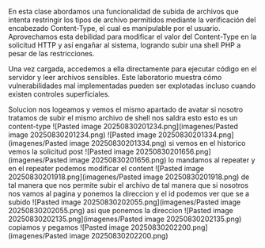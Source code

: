 En esta clase abordamos una funcionalidad de subida de archivos que intenta restringir los tipos de archivo permitidos mediante la verificación del encabezado Content-Type, el cual es manipulable por el usuario. Aprovechamos esta debilidad para modificar el valor del Content-Type en la solicitud HTTP y así engañar al sistema, logrando subir una shell PHP a pesar de las restricciones.

Una vez cargada, accedemos a ella directamente para ejecutar código en el servidor y leer archivos sensibles. Este laboratorio muestra cómo vulnerabilidades mal implementadas pueden ser explotadas incluso cuando existen controles superficiales.

Solucion
nos logeamos y vemos el mismo apartado de avatar si nosotro tratamos de subir el mismo archivo de shell nos saldra esto
esto es un content-type
![Pasted image 20250830201234.png](imagenes/Pasted image 20250830201234.png)
![Pasted image 20250830201334.png](imagenes/Pasted image 20250830201334.png)
si vemos en el historico vemos la solicitud post
![Pasted image 20250830201656.png](imagenes/Pasted image 20250830201656.png)
lo mandamos al repeater y en el repeater podemos modificar el content
![Pasted image 20250830201918.png](imagenes/Pasted image 20250830201918.png)
de tal manera que nos permite subir el archivo
de tal manera que si nosotros nos vamos al pagina y ponemos la direccion y el id podemos ver que se a subido
![Pasted image 20250830202055.png](imagenes/Pasted image 20250830202055.png)
asi que ponemos la direccion
![Pasted image 20250830202135.png](imagenes/Pasted image 20250830202135.png)
copiamos y pegamos
![Pasted image 20250830202200.png](imagenes/Pasted image 20250830202200.png)
